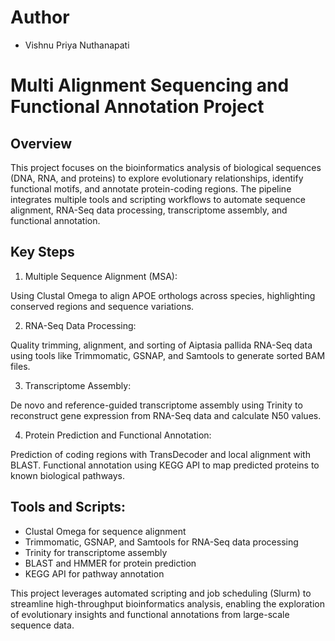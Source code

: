 # Author
- Vishnu Priya Nuthanapati
  
# Multi Alignment Sequencing and Functional Annotation Project
## Overview
This project focuses on the bioinformatics analysis of biological sequences (DNA, RNA, and proteins) to explore evolutionary relationships, identify functional motifs, and annotate protein-coding regions. The pipeline integrates multiple tools and scripting workflows to automate sequence alignment, RNA-Seq data processing, transcriptome assembly, and functional annotation.

## Key Steps

1.  Multiple Sequence Alignment (MSA):

Using Clustal Omega to align APOE orthologs across species, highlighting conserved regions and sequence variations.

2.  RNA-Seq Data Processing:

Quality trimming, alignment, and sorting of Aiptasia pallida RNA-Seq data using tools like Trimmomatic, GSNAP, and Samtools to generate sorted BAM files.

3.  Transcriptome Assembly:

De novo and reference-guided transcriptome assembly using Trinity to reconstruct gene expression from RNA-Seq data and calculate N50 values.

4.  Protein Prediction and Functional Annotation:

Prediction of coding regions with TransDecoder and local alignment with BLAST.
Functional annotation using KEGG API to map predicted proteins to known biological pathways.

## Tools and Scripts:

- Clustal Omega for sequence alignment
- Trimmomatic, GSNAP, and Samtools for RNA-Seq data processing
- Trinity for transcriptome assembly
- BLAST and HMMER for protein prediction
- KEGG API for pathway annotation

This project leverages automated scripting and job scheduling (Slurm) to streamline high-throughput bioinformatics analysis, enabling the exploration of evolutionary insights and functional annotations from large-scale sequence data.






